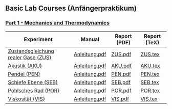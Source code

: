 ## Basic Lab Courses (Anfängerpraktikum)
### [Part 1 - Mechanics and Thermodynamics](https://www.ph.tum.de/academics/org/labs/ap/ap1/)
| Experiment | Manual  | Report (PDF) | Report (TeX) | 
| ------------- |  ------------- | ------------- | ------------- |
| [Zustandsgleichung realer Gase (ZUS)](ZUS/)  | [Anleitung.pdf](https://www.ph.tum.de/academics/org/labs/ap/ap1/ZUS.pdf) | [ZUS.pdf](/ZUS/zus.pdf) | [ZUS.tex](/ZUS/zus.tex) | 
| [Akustik (AKU)](AKU/)  | [Anleitung.pdf](https://www.ph.tum.de/academics/org/labs/ap/ap1/AKU.pdf) | [AKU.pdf](/AKU/aku.pdf)  | [AKU.tex](/AKU/aku.tex)  |
| [Pendel (PEN)](PEN/)  | [Anleitung.pdf](https://www.ph.tum.de/academics/org/labs/ap/ap1/PEN.pdf) | [PEN.pdf](/PEN/pen.pdf) | [PEN.tex](/PEN/pen.tex)  |
| [Schiefe Ebene (SEB)](SEB/)  | [Anleitung.pdf](https://www.ph.tum.de/academics/org/labs/ap/ap1/SEB.pdf) | [SEB.pdf](/SEB/seb.pdf) | [SEB.tex](/SEB/seb.tex)  |
| [Pohlsches Rad (POR)](POR/)  | [Anleitung.pdf](https://www.ph.tum.de/academics/org/labs/ap/ap1/POR.pdf) | [POR.pdf](/POR/por.pdf) | [POR.tex](/POR/por.tex)  |
| [Viskosität (VIS)](VIS/)  | [Anleitung.pdf](https://www.ph.tum.de/academics/org/labs/ap/ap1/VIS.pdf) | [VIS.pdf](/VIS/vis.pdf) | [VIS.tex](/VIS/vis.tex)  |

 

